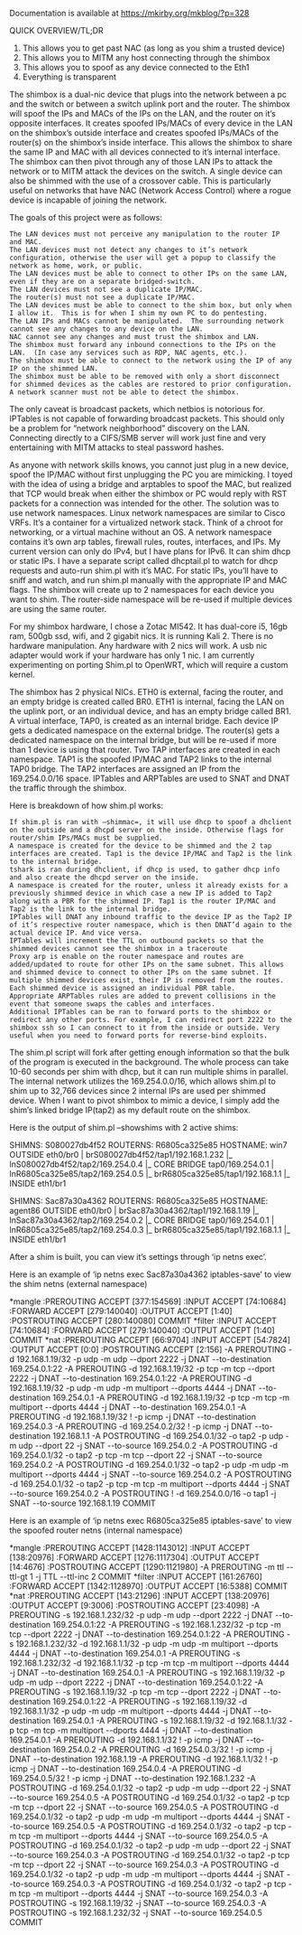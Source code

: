 Documentation is available at https://mkirby.org/mkblog/?p=328

QUICK OVERVIEW/TL;DR
1) This allows you to get past NAC (as long as you shim a trusted device)
2) This allows you to MITM any host connecting through the shimbox
3) This allows you to spoof as any device connected to the Eth1
4) Everything is transparent

The shimbox is a dual-nic device that plugs into the network between a pc and the switch or between a switch uplink port and the router.  The shimbox will spoof the IPs and MACs of the IPs on the LAN, and the router on it’s opposite interfaces.  It creates spoofed IPs/MACs of every device in the LAN on the shimbox’s outside interface and creates spoofed IPs/MACs of the router(s) on the shimbox’s inside interface. This allows the shimbox to share the same IP and MAC with all devices connected to it’s internal interface. The shimbox can then pivot through any of those LAN IPs to attack the network or to MITM attack the devices on the switch. A single device can also be shimmed with the use of a crossover cable. This is particularly useful on networks that have NAC (Network Access Control) where a rogue device is incapable of joining the network.


The goals of this project were as follows:

    The LAN devices must not perceive any manipulation to the router IP and MAC.
    The LAN devices must not detect any changes to it’s network configuration, otherwise the user will get a popup to classify the network as home, work, or public.
    The LAN devices must be able to connect to other IPs on the same LAN, even if they are on a separate bridged-switch.
    The LAN devices must not see a duplicate IP/MAC.
    The router(s) must not see a duplicate IP/MAC.
    The LAN devices must be able to connect to the shim box, but only when I allow it.  This is for when I shim my own PC to do pentesting.
    The LAN IPs and MACs cannot be manipulated.  The surrounding network cannot see any changes to any device on the LAN.
    NAC cannot see any changes and must trust the shimbox and LAN.
    The shimbox must forward any inbound connections to the IPs on the LAN.  (In case any services such as RDP, NAC agents, etc.).
    The shimbox must be able to connect to the network using the IP of any IP on the shimmed LAN.
    The shimbox must be able to be removed with only a short disconnect for shimmed devices as the cables are restored to prior configuration.
    A network scanner must not be able to detect the shimbox.

The only caveat is broadcast packets, which netbios is notorious for.  IPTables is not capable of forwarding broadcast packets.  This should only be a problem for “network neighborhood” discovery on the LAN.  Connecting directly to a CIFS/SMB server will work just fine and very entertaining with MITM attacks to steal password hashes.

As anyone with network skills knows, you cannot just plug in a new device, spoof the IP/MAC without first unplugging the PC you are mimicking.   I toyed with the idea of using a bridge and arptables to spoof the MAC, but realized that TCP would break when either the shimbox or PC would reply with RST packets for a connection was intended for the other.  The solution was to use network namespaces. Linux network namespaces are similar to Cisco VRFs. It’s a container for a virtualized network stack. Think of a chroot for networking, or a virtual machine without an OS. A network namespace contains it’s own arp tables, firewall rules, routes, interfaces, and IPs. My current version can only do IPv4, but I have plans for IPv6. It can shim dhcp or static IPs. I have a separate script called dhcptail.pl to watch for dhcp requests and auto-run shim.pl with it’s MAC.  For static IPs, you’ll have to sniff and watch, and run shim.pl manually with the appropriate IP and MAC flags.  The shimbox will create up to 2 namespaces for each device you want to shim. The router-side namespace will be re-used if multiple devices are using the same router.

For my shimbox hardware, I chose a Zotac MI542. It has dual-core i5, 16gb ram, 500gb ssd, wifi, and 2 gigabit nics. It is running Kali 2. There is no hardware manipulation. Any hardware with 2 nics will work. A usb nic adapter would work if your hardware has only 1 nic. I am currently experimenting on porting Shim.pl to OpenWRT, which will require a custom kernel.

The shimbox has 2 physical NICs.  ETH0 is external, facing the router, and an empty bridge is created called BR0. ETH1 is internal, facing the LAN on the uplink port, or an individual device, and has an empty bridge called BR1.  A virtual interface, TAP0, is created as an internal bridge. Each device IP gets a dedicated namespace on the external bridge. The router(s) gets a dedicated namespace on the internal bridge, but will be re-used if more than 1 device is using that router. Two TAP interfaces are created in each namespace. TAP1 is the spoofed IP/MAC and TAP2 links to the internal TAP0 bridge. The TAP2 interfaces are assigned an IP from the 169.254.0.0/16 space. IPTables and ARPTables are used to SNAT and DNAT the traffic through the shimbox.


Here is breakdown of how shim.pl works:

    If shim.pl is ran with –shimmac=, it will use dhcp to spoof a dhclient on the outside and a dhcpd server on the inside. Otherwise flags for router/shim IPs/MACs must be supplied.
    A namespace is created for the device to be shimmed and the 2 tap interfaces are created. Tap1 is the device IP/MAC and Tap2 is the link to the internal bridge.
    tshark is ran during dhclient, if dhcp is used, to gather dhcp info and also create the dhcpd server on the inside.
    A namespace is created for the router, unless it already exists for a previously shimmed device in which case a new IP is added to Tap2 along with a PBR for the shimmed IP. Tap1 is the router IP/MAC and Tap2 is the link to the internal bridge.
    IPTables will DNAT any inbound traffic to the device IP as the Tap2 IP of it’s respective router namespace, which is then DNAT’d again to the actual device IP. And vice versa.
    IPTables will increment the TTL on outbound packets so that the shimmed devices cannot see the shimbox in a traceroute
    Proxy arp is enable on the router namespace and routes are added/updated to route for other IPs on the same subnet. This allows and shimmed device to connect to other IPs on the same subnet. If multiple shimmed devices exist, their IP is removed from the routes. Each shimmed device is assigned an individual PBR table.
    Appropriate ARPTables rules are added to prevent collisions in the event that someone swaps the cables and interfaces.
    Additional IPTables can be ran to forward ports to the shimbox or redirect any other ports. For example, I can redirect port 2222 to the shimbox ssh so I can connect to it from the inside or outside. Very useful when you need to forward ports for reverse-bind exploits.

The shim.pl script will fork after getting enough information so that the bulk of the program is executed in the background. The whole process can take 10-60 seconds per shim with dhcp, but it can run multiple shims in parallel. The internal network utilizes the 169.254.0.0/16, which allows shim.pl to shim up to 32,766 devices since 2 internal IPs are used per shimmed device. When I want to pivot shimbox to mimic a device, I simply add the shim’s linked bridge IP(tap2) as my default route on the shimbox.

Here is the output of shim.pl –showshims with 2 active shims:

SHIMNS: S080027db4f52
ROUTERNS: R6805ca325e85
HOSTNAME: win7
OUTSIDE eth0/br0
|	brS080027db4f52/tap1/192.168.1.232
|_	lnS080027db4f52/tap2/169.254.0.4
	|_	CORE BRIDGE tap0/169.254.0.1
		|	lnR6805ca325e85/tap2/169.254.0.5
		|_	brR6805ca325e85/tap1/192.168.1.1
			|_	INSIDE eth1/br1

SHIMNS: Sac87a30a4362
ROUTERNS: R6805ca325e85
HOSTNAME: agent86
OUTSIDE eth0/br0
|	brSac87a30a4362/tap1/192.168.1.19
|_	lnSac87a30a4362/tap2/169.254.0.2
	|_	CORE BRIDGE tap0/169.254.0.1
		|	lnR6805ca325e85/tap2/169.254.0.3
		|_	brR6805ca325e85/tap1/192.168.1.1
			|_	INSIDE eth1/br1


 

After a shim is built, you can view it’s settings through ‘ip netns exec’.

Here is an example of ‘ip netns exec Sac87a30a4362 iptables-save’ to view the shim netns (external namespace)

*mangle
:PREROUTING ACCEPT [377:154569]
:INPUT ACCEPT [74:10684]
:FORWARD ACCEPT [279:140040]
:OUTPUT ACCEPT [1:40]
:POSTROUTING ACCEPT [280:140080]
COMMIT
*filter
:INPUT ACCEPT [74:10684]
:FORWARD ACCEPT [279:140040]
:OUTPUT ACCEPT [1:40]
COMMIT
*nat
:PREROUTING ACCEPT [66:9704]
:INPUT ACCEPT [54:7824]
:OUTPUT ACCEPT [0:0]
:POSTROUTING ACCEPT [2:156]
-A PREROUTING -d 192.168.1.19/32 -p udp -m udp --dport 2222 -j DNAT --to-destination 169.254.0.1:22
-A PREROUTING -d 192.168.1.19/32 -p tcp -m tcp --dport 2222 -j DNAT --to-destination 169.254.0.1:22
-A PREROUTING -d 192.168.1.19/32 -p udp -m udp -m multiport --dports 4444 -j DNAT --to-destination 169.254.0.1
-A PREROUTING -d 192.168.1.19/32 -p tcp -m tcp -m multiport --dports 4444 -j DNAT --to-destination 169.254.0.1
-A PREROUTING -d 192.168.1.19/32 ! -p icmp -j DNAT --to-destination 169.254.0.3
-A PREROUTING -d 169.254.0.2/32 ! -p icmp -j DNAT --to-destination 192.168.1.1
-A POSTROUTING -d 169.254.0.1/32 -o tap2 -p udp -m udp --dport 22 -j SNAT --to-source 169.254.0.2
-A POSTROUTING -d 169.254.0.1/32 -o tap2 -p tcp -m tcp --dport 22 -j SNAT --to-source 169.254.0.2
-A POSTROUTING -d 169.254.0.1/32 -o tap2 -p udp -m udp -m multiport --dports 4444 -j SNAT --to-source 169.254.0.2
-A POSTROUTING -d 169.254.0.1/32 -o tap2 -p tcp -m tcp -m multiport --dports 4444 -j SNAT --to-source 169.254.0.2
-A POSTROUTING ! -d 169.254.0.0/16 -o tap1 -j SNAT --to-source 192.168.1.19
COMMIT

Here is an example of ‘ip netns exec R6805ca325e85 iptables-save’ to view the spoofed router netns (internal namespace)

*mangle
:PREROUTING ACCEPT [1428:1143012]
:INPUT ACCEPT [138:20976]
:FORWARD ACCEPT [1276:1117304]
:OUTPUT ACCEPT [14:4676]
:POSTROUTING ACCEPT [1290:1121980]
-A PREROUTING -m ttl --ttl-gt 1 -j TTL --ttl-inc 2
COMMIT
*filter
:INPUT ACCEPT [161:26760]
:FORWARD ACCEPT [1342:1128970]
:OUTPUT ACCEPT [16:5388]
COMMIT
*nat
:PREROUTING ACCEPT [143:21296]
:INPUT ACCEPT [138:20976]
:OUTPUT ACCEPT [9:3006]
:POSTROUTING ACCEPT [23:4098]
-A PREROUTING -s 192.168.1.232/32 -p udp -m udp --dport 2222 -j DNAT --to-destination 169.254.0.1:22
-A PREROUTING -s 192.168.1.232/32 -p tcp -m tcp --dport 2222 -j DNAT --to-destination 169.254.0.1:22
-A PREROUTING -s 192.168.1.232/32 -d 192.168.1.1/32 -p udp -m udp -m multiport --dports 4444 -j DNAT --to-destination 169.254.0.1
-A PREROUTING -s 192.168.1.232/32 -d 192.168.1.1/32 -p tcp -m tcp -m multiport --dports 4444 -j DNAT --to-destination 169.254.0.1
-A PREROUTING -s 192.168.1.19/32 -p udp -m udp --dport 2222 -j DNAT --to-destination 169.254.0.1:22
-A PREROUTING -s 192.168.1.19/32 -p tcp -m tcp --dport 2222 -j DNAT --to-destination 169.254.0.1:22
-A PREROUTING -s 192.168.1.19/32 -d 192.168.1.1/32 -p udp -m udp -m multiport --dports 4444 -j DNAT --to-destination 169.254.0.1
-A PREROUTING -s 192.168.1.19/32 -d 192.168.1.1/32 -p tcp -m tcp -m multiport --dports 4444 -j DNAT --to-destination 169.254.0.1
-A PREROUTING -d 192.168.1.1/32 ! -p icmp -j DNAT --to-destination 169.254.0.2
-A PREROUTING -d 169.254.0.3/32 ! -p icmp -j DNAT --to-destination 192.168.1.19
-A PREROUTING -d 192.168.1.1/32 ! -p icmp -j DNAT --to-destination 169.254.0.4
-A PREROUTING -d 169.254.0.5/32 ! -p icmp -j DNAT --to-destination 192.168.1.232
-A POSTROUTING -d 169.254.0.1/32 -o tap2 -p udp -m udp --dport 22 -j SNAT --to-source 169.254.0.5
-A POSTROUTING -d 169.254.0.1/32 -o tap2 -p tcp -m tcp --dport 22 -j SNAT --to-source 169.254.0.5
-A POSTROUTING -d 169.254.0.1/32 -o tap2 -p udp -m udp -m multiport --dports 4444 -j SNAT --to-source 169.254.0.5
-A POSTROUTING -d 169.254.0.1/32 -o tap2 -p tcp -m tcp -m multiport --dports 4444 -j SNAT --to-source 169.254.0.5
-A POSTROUTING -d 169.254.0.1/32 -o tap2 -p udp -m udp --dport 22 -j SNAT --to-source 169.254.0.3
-A POSTROUTING -d 169.254.0.1/32 -o tap2 -p tcp -m tcp --dport 22 -j SNAT --to-source 169.254.0.3
-A POSTROUTING -d 169.254.0.1/32 -o tap2 -p udp -m udp -m multiport --dports 4444 -j SNAT --to-source 169.254.0.3
-A POSTROUTING -d 169.254.0.1/32 -o tap2 -p tcp -m tcp -m multiport --dports 4444 -j SNAT --to-source 169.254.0.3
-A POSTROUTING -s 192.168.1.19/32 -j SNAT --to-source 169.254.0.3
-A POSTROUTING -s 192.168.1.232/32 -j SNAT --to-source 169.254.0.5
COMMIT
